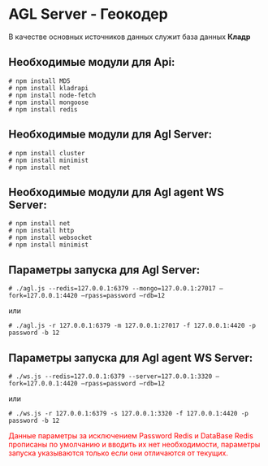 # AGL Server - Геокодер

В качестве основных источников данных служит база данных **Кладр**

## Необходимые модули для Api:

```
# npm install MD5
# npm install kladrapi
# npm install node-fetch
# npm install mongoose
# npm install redis
```

## Необходимые модули для Agl Server:

```
# npm install cluster
# npm install minimist
# npm install net
```

## Необходимые модули для Agl agent WS Server:

```
# npm install net
# npm install http
# npm install websocket
# npm install minimist
```

## Параметры запуска для Agl Server:

``# ./agl.js --redis=127.0.0.1:6379 --mongo=127.0.0.1:27017 —fork=127.0.0.1:4420 —rpass=password —rdb=12``<br>

или

``# ./agl.js -r 127.0.0.1:6379 -m 127.0.0.1:27017 -f 127.0.0.1:4420 -p password -b 12``<br>

## Параметры запуска для Agl agent WS Server:

``# ./ws.js --redis=127.0.0.1:6379 --server=127.0.0.1:3320 —fork=127.0.0.1:4420 —rpass=password —rdb=12``<br>

или

``# ./ws.js -r 127.0.0.1:6379 -s 127.0.0.1:3320 -f 127.0.0.1:4420 -p password -b 12``<br>

<font color="red">Данные параметры за исключением Password Redis и DataBase Redis прописаны по умолчанию и вводить их нет необходимости, параметры запуска указываются только если они отличаются от текущих.</font>


